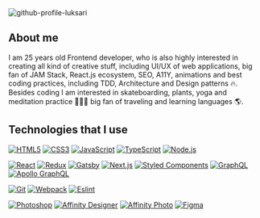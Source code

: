 <img src="https://i.ibb.co/GtLQ7rn/github-profile.png" alt="github-profile-luksari">

## About me

I am 25 years old Frontend developer, who is also highly interested in creating all kind of creative stuff, including UI/UX of web applications, big fan of JAM Stack, React.js ecosystem, SEO, A11Y, animations and best coding practices, including TDD, Architecture and Design patterns 🔥. Besides coding I am interested in skateboarding, plants, yoga and meditation practice 🧘🏼‍♂️ big fan of traveling and learning languages 🌎.

## Technologies that I use

[![HTML5](https://img.shields.io/badge/-HTML5-E34F26?style=flat-square&logo=html5&logoColor=white&link=https://github.com/luksari/)](https://github.com/luksari/)
[![CSS3](https://img.shields.io/badge/-CSS3-1572B6?style=flat-square&logo=css3&link=https://github.com/luksari/)](https://github.com/luksari/)
[![JavaScript](https://img.shields.io/badge/-JavaScript-F7DF1E?style=flat-square&logo=javascript&logoColor=white&link=https://github.com/luksari/)](https://github.com/luksari/)
[![TypeScript](https://img.shields.io/badge/-TypeScript-007ACC?style=flat-square&logo=typescript&link=https://github.com/luksari/)](https://github.com/luksari/)
[![Node.js](https://img.shields.io/badge/-Node.js-339933?style=flat-square&logo=node.js&logoColor=white&link=https://github.com/luksari/)](https://github.com/luksari/)

[![React](https://img.shields.io/badge/-React-61DAFB?style=flat-square&logo=react&logoColor=white)](https://github.com/luksari/)
[![Redux](https://img.shields.io/badge/-Redux-764ABC?style=flat-square&logo=Redux&logoColor=white)](https://github.com/luksari/)
[![Gatsby](https://img.shields.io/badge/-Gatsby-purple?style=flat-square&logo=Gatsby&logoColor=white)](https://github.com/luksari/)
[![Next.js](https://img.shields.io/badge/-Next.js-black?style=flat-square&logo=Next.js&logoColor=white)](https://github.com/luksari/)
[![Styled Components](https://img.shields.io/badge/-StyledComponents-DB7093?style=flat-square&logo=Styled-Components&logoColor=white)](https://github.com/luksari/)
[![GraphQL](https://img.shields.io/badge/-GraphQL-E10098?style=flat-square&logo=graphql&link=https://github.com/luksari/)](https://github.com/luksari/)
[![Apollo GraphQL](https://img.shields.io/badge/-Apollo%20GraphQL-311C87?style=flat-square&logo=apollo-graphql&link=https://github.com/luksari/)](https://github.com/luksari/)

[![Git](https://img.shields.io/badge/-Git-F05032?style=flat-square&logo=git&logoColor=white&link=https://github.com/luksari/)](https://github.com/luksari/)
[![Webpack](https://img.shields.io/badge/-Webpack-blue?style=flat-square&logo=Webpack&logoColor=white)](https://github.com/luksari/)
[![Eslint](https://img.shields.io/badge/-Eslint-purple?style=flat-square&logo=Eslint&logoColor=white)](https://github.com/luksari/)

[![Photoshop](https://img.shields.io/badge/-Photoshop-26C9FF?style=flat-square&logo=adobe-photoshop&logoColor=white)](https://github.com/luksari/)
[![Affinity Designer](https://img.shields.io/badge/-Affinity_Designer-1B72BE?style=flat-square&logo=affinity-designer&logoColor=white)](https://github.com/luksari/)
[![Affinity Photo](https://img.shields.io/badge/-Affinity_Photo-7E4DD2?style=flat-square&logo=affinity-photo&logoColor=white)](https://github.com/luksari/)
[![Figma](https://img.shields.io/badge/-Figma-F24E1E?style=flat-square&logo=figma&logoColor=white)](https://github.com/luksari/)

